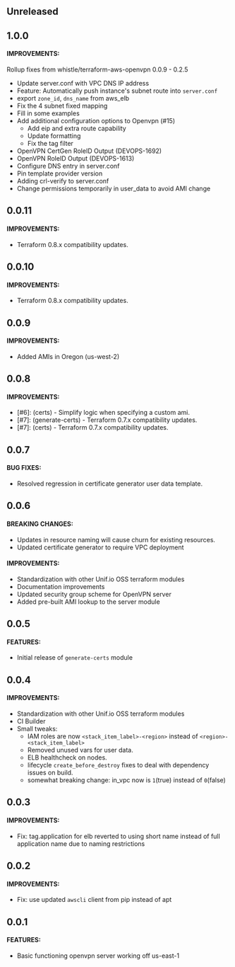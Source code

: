 ## Unreleased

## 1.0.0

#### IMPROVEMENTS:

Rollup fixes from whistle/terraform-aws-openvpn 0.0.9 - 0.2.5
- Update server.conf with VPC DNS IP address
- Feature: Automatically push instance's subnet route into `server.conf`
- export `zone_id`, `dns_name` from aws_elb
- Fix the 4 subnet fixed mapping
- Fill in some examples
- Add additional configuration options to Openvpn (#15)
  * Add eip and extra route capability
  * Update formatting
  * Fix the tag filter
- OpenVPN CertGen RoleID Output (DEVOPS-1692)
- OpenVPN RoleID Output (DEVOPS-1613)
- Configure DNS entry in server.conf
- Pin template provider version
- Adding crl-verify to server.conf
- Change permissions temporarily in user_data to avoid AMI change


## 0.0.11

#### IMPROVEMENTS:
- Terraform 0.8.x compatibility updates.

## 0.0.10

#### IMPROVEMENTS:
- Terraform 0.8.x compatibility updates.

## 0.0.9

#### IMPROVEMENTS:
- Added AMIs in Oregon (us-west-2)

## 0.0.8

#### IMPROVEMENTS:
- [#6]: (certs) - Simplify logic when specifying a custom ami.
- [#7]: (generate-certs) - Terraform 0.7.x compatibility updates.
- [#7]: (certs) - Terraform 0.7.x compatibility updates.

## 0.0.7

#### BUG FIXES:
- Resolved regression in certificate generator user data template.

## 0.0.6

#### BREAKING CHANGES:
- Updates in resource naming will cause churn for existing resources.
- Updated certificate generator to require VPC deployment

#### IMPROVEMENTS:
- Standardization with other Unif.io OSS terraform modules
- Documentation improvements
- Updated security group scheme for OpenVPN server
- Added pre-built AMI lookup to the server module

## 0.0.5

#### FEATURES:
- Initial release of `generate-certs` module

## 0.0.4

#### IMPROVEMENTS:
- Standardization with other Unif.io OSS terraform modules
- CI Builder
- Small tweaks:
  - IAM roles are now `<stack_item_label>-<region>` instead of `<region>-<stack_item_label>`
  - Removed unused vars for user data.
  - ELB healthcheck on nodes.
  - lifecycle `create_before_destroy` fixes to deal with dependency issues on build.
  - somewhat breaking change: in_vpc now is `1`(true) instead of `0`(false)

## 0.0.3

#### IMPROVEMENTS:
- Fix: tag.application for elb reverted to using short name instead of full application name due to naming restrictions

## 0.0.2

#### IMPROVEMENTS:
- Fix: use updated `awscli` client from pip instead of apt

## 0.0.1

#### FEATURES:
- Basic functioning openvpn server working off us-east-1
